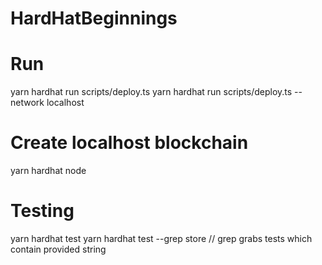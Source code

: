 # HardHatBeginnings

# Run

yarn hardhat run scripts/deploy.ts
yarn hardhat run scripts/deploy.ts --network localhost

# Create localhost blockchain

yarn hardhat node

# Testing

yarn hardhat test
yarn hardhat test --grep store // grep grabs tests which contain provided string
